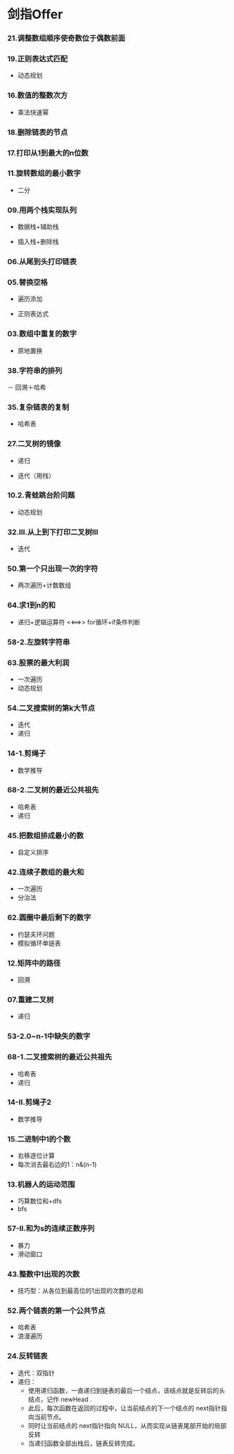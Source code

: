 # 剑指Offer

### 21.调整数组顺序使奇数位于偶数前面

### 19.正则表达式匹配

- 动态规划

### 16.数值的整数次方

- 乘法快速幂

### 18.删除链表的节点

### 17.打印从1到最大的n位数

### 11.旋转数组的最小数字

- 二分

### 09.用两个栈实现队列

- 数据栈+辅助栈

- 插入栈+删除栈

### 06.从尾到头打印链表

### 05.替换空格

- 遍历添加

- 正则表达式

### 03.数组中重复的数字

- 原地置换

### 38.字符串的排列

－ 回溯＋哈希

### 35.复杂链表的复制

- 哈希表

### 27.二叉树的镜像

- 递归

- 迭代（用栈）

### 10.2.青蛙跳台阶问题

- 动态规划

### 32.Ⅲ.从上到下打印二叉树Ⅲ

- 迭代

### 50.第一个只出现一次的字符

- 两次遍历+计数数组

### 64.求1到n的和

- 递归+逻辑运算符 <<==>> for循环+if条件判断

### 58-2.左旋转字符串

### 63.股票的最大利润

- 一次遍历
- 动态规划

### 54.二叉搜索树的第k大节点

- 迭代
- 递归

### 14-1.剪绳子

- 数学推导

### 68-2.二叉树的最近公共祖先

- 哈希表
- 递归

### 45.把数组排成最小的数

- 自定义排序

### 42.连续子数组的最大和

- 一次遍历
- 分治法

### 62.圆圈中最后剩下的数字

- 约瑟夫环问题
- 模拟循环单链表

### 12.矩阵中的路径

- 回溯

### 07.重建二叉树

- 递归

### 53-2.0~n-1中缺失的数字

### 68-1.二叉搜索树的最近公共祖先

- 哈希表
- 递归

### 14-Ⅱ.剪绳子2

- 数学推导

### 15.二进制中1的个数

- 右移逐位计算
- 每次消去最右边的1：n&(n-1)

### 13.机器人的运动范围

- 巧算数位和+dfs
- bfs

### 57-Ⅱ.和为s的连续正数序列

- 暴力
- 滑动窗口

### 43.整数中1出现的次数

- 技巧型：从各位到最高位的1出现的次数的总和

### 52.两个链表的第一个公共节点

- 哈希表
- 浪漫遍历

### 24.反转链表

- 迭代：双指针
- 递归：
  - 使用递归函数，一直递归到链表的最后一个结点，该结点就是反转后的头结点，记作 newHead .
  - 此后，每次函数在返回的过程中，让当前结点的下一个结点的 next指针指向当前节点。
  - 同时让当前结点的 next指针指向 NULL，从而实现从链表尾部开始的局部反转
  - 当递归函数全部出栈后，链表反转完成。